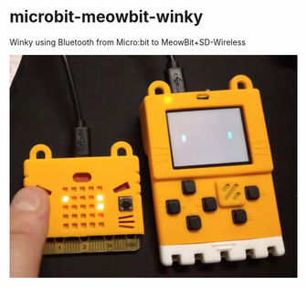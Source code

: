 # microbit-meowbit-winky
Winky using Bluetooth from Micro:bit to MeowBit+SD-Wireless

![Winky](winky-send.jpg)
